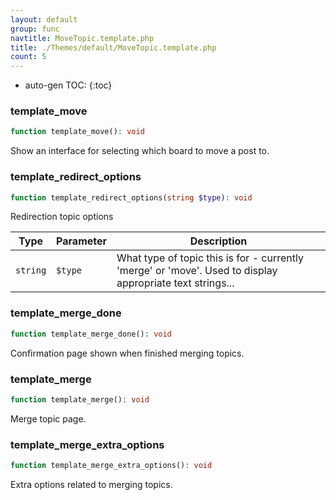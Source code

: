 ```yaml
---
layout: default
group: func
navtitle: MoveTopic.template.php
title: ./Themes/default/MoveTopic.template.php
count: 5
---
```

* auto-gen TOC:
{:toc}
### template_move

```php
function template_move(): void
```
Show an interface for selecting which board to move a post to.



### template_redirect_options

```php
function template_redirect_options(string $type): void
```
Redirection topic options



Type|Parameter|Description
---|---|---
`string`|`$type`|What type of topic this is for \- currently 'merge' or 'move'\. Used to display appropriate text strings\.\.\.

### template_merge_done

```php
function template_merge_done(): void
```
Confirmation page shown when finished merging topics.



### template_merge

```php
function template_merge(): void
```
Merge topic page.



### template_merge_extra_options

```php
function template_merge_extra_options(): void
```
Extra options related to merging topics.



